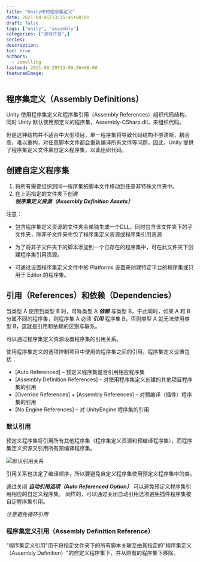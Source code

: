 ```yaml
---
title: "Unity中的程序集定义"
date: 2021-04-05T13:15:45+08:00
draft: false
tags: ["unity", "assembly"]
categories: ["游戏开发",]
series:
description:
toc: true
authors:
  - zemelling
lastmod: 2021-08-29T13:09:56+08:00
featuredImage:
---
```


## 程序集定义（Assembly Definitions）

Unity 使用程序集定义和程序集引用（Assembly References）组织代码结构，同时 Unity 默认使用预定义的程序集，Assembly-CSharp.dll，来组织代码。

但是这种结构并不适合中大型项目，单一程序集将导致代码结构不够清晰，耦合高，难以重构，对任意脚本文件都会重新编译所有文件等问题，因此，Unity 提供了程序集定义文件来自定义程序集，以此组织代码。

## 创建自定义程序集

1. 将所有需要组织到同一程序集的脚本文件移动到任意非特殊文件夹中。
2. 在上面指定的文件夹下创建 ***程序集定义资源（Assembly Definition Assets）***

注意：
* 包含程序集定义资源的文件夹会单独生成一个DLL，同时包含该文件夹下的子文件夹，除非子文件夹中包了程序集定义资源或程序集引用资源

* 为了将非子文件夹下的脚本添加到一个已存在的程序集中，可在此文件夹下创建程序集引用资源。

* 可通过设置程序集定义文件中的 Platforms 设置来创建特定平台的程序集或只用于 Editor 的程序集。


## 引用（References）和依赖（Dependencies）

当类型 A 使用到类型 B 时，可称类型 A ***依赖*** 与类型 B，于此同时，如果 A 和 B 分属不同的程序集，则程序集 A 必须 ***引用*** 程序集 B，否则类型 A 就无法使用类型 B，这就是引用和依赖的区别与联系。

可以通过程序集定义资源设置程序集的引用关系。

使用程序集定义的选项控制项目中使用的程序集之间的引用。程序集定义设置包括：

* [Auto Referenced] – 预定义程序集是否引用相应程序集
* [Assembly Definition References] – 对使用程序集定义创建的其他项目程序集的引用
* [Override References] + [Assembly References] – 对预编译（插件）程序集的引用
* [No Engine References] – 对 UnityEngine 程序集的引用

### 默认引用

预定义程序集将引用所有其他程序集（程序集定义资源和预编译程序集），而程序集定义资源又引用所有预编译程序集。

![默认引用关系](https://docs.unity3d.com/cn/2020.3/uploads/Main/AssemblyDependencies.png)

引用关系也决定了编译顺序，所以要避免自定义程序集使用预定义程序集中的类。

通过关闭 ***自动引用选项（Auto Referenced Option）*** 可以避免预定义程序集引用相应的自定义程序集。
同样的，可以通过关闭自动引用选项避免插件程序集被自定程序集引用。

*注意避免循环引用*

### 程序集定义引用（Assembly Definition Reference）

"程序集定义引用"用于将指定文件夹下的所有脚本关联至由其指定的"程序集定义（Assembly Definition）"的自定义程序集下，并从原有的程序集下移除。